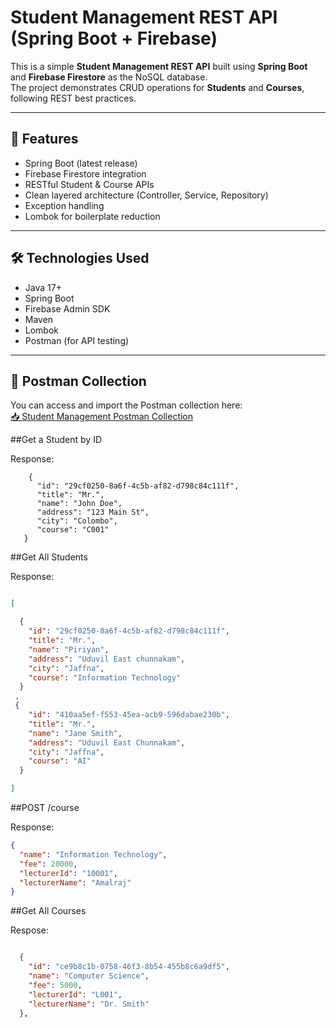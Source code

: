 # Student Management REST API (Spring Boot + Firebase)

This is a simple **Student Management REST API** built using **Spring Boot** and **Firebase Firestore** as the NoSQL database.  
The project demonstrates CRUD operations for **Students** and **Courses**, following REST best practices.

---

## 🚀 Features
- Spring Boot (latest release)
- Firebase Firestore integration
- RESTful Student & Course APIs
- Clean layered architecture (Controller, Service, Repository)
- Exception handling
- Lombok for boilerplate reduction


---

## 🛠️ Technologies Used
- Java 17+
- Spring Boot
- Firebase Admin SDK
- Maven
- Lombok
- Postman (for API testing)

---

## 🧪 Postman Collection

You can access and import the Postman collection here:  
[📥 Student Management Postman Collection](https://web.postman.co/workspace/Personal-Workspace~b4c7f084-5775-4963-ab50-55b06b0a0bf4/collection/42818958-e5529fd4-c445-4252-aa65-b25c178e32f6?action=share&source=copy-link&creator=42818958)



##Get a Student by ID


Response:

        {
          "id": "29cf0250-8a6f-4c5b-af82-d798c84c111f",
          "title": "Mr.",
          "name": "John Doe",
          "address": "123 Main St",
          "city": "Colombo",
          "course": "C001"
       }

##Get All Students

Response:
```json

[

  {
    "id": "29cf0250-8a6f-4c5b-af82-d798c84c111f",
    "title": "Mr.",
    "name": "Piriyan",
    "address": "Uduvil East chunnakam",
    "city": "Jaffna",
    "course": "Information Technology"
  }
 ,
 {
    "id": "410aa5ef-f553-45ea-acb9-596dabae230b",
    "title": "Mr.",
    "name": "Jane Smith",
    "address": "Uduvil East Chunnakam",
    "city": "Jaffna",
    "course": "AI"
  }

]
```
  
##POST /course

Response:
```json
{
  "name": "Information Technology",
  "fee": 20000,
  "lecturerId": "10001",
  "lecturerName": "Amalraj"
}
```


##Get All Courses

Respose:
```json

  {
    "id": "ce9b8c1b-0758-46f3-8b54-455b8c6a9df5",
    "name": "Computer Science",
    "fee": 5000,
    "lecturerId": "L001",
    "lecturerName": "Dr. Smith"
  },
```



       




